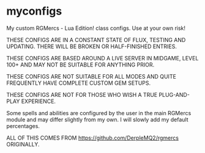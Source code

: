 # myconfigs
My custom RGMercs - Lua Edition! class configs. Use at your own risk!

THESE CONFIGS ARE IN A CONSTANT STATE OF FLUX, TESTING AND UPDATING. THERE WILL BE BROKEN OR HALF-FINISHED ENTRIES.

THESE CONFIGS ARE BASED AROUND A LIVE SERVER IN MIDGAME, LEVEL 100+ AND MAY NOT BE SUITABLE FOR ANYTHING PRIOR.

THESE CONFIGS ARE NOT SUITABLE FOR ALL MODES AND QUITE FREQUENTLY HAVE COMPLETE CUSTOM GEM SETUPS.

THESE CONFIGS ARE NOT FOR THOSE WHO WISH A TRUE PLUG-AND-PLAY EXPERIENCE.

Some spells and abilities are configured by the user in the main RGMercs module and may differ slightly from my own. I will slowly add my default percentages.

ALL OF THIS COMES FROM https://github.com/DerpleMQ2/rgmercs ORIGINALLY.
